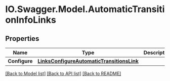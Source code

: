 # IO.Swagger.Model.AutomaticTransitionInfoLinks
## Properties

Name | Type | Description | Notes
------------ | ------------- | ------------- | -------------
**Configure** | [**LinksConfigureAutomaticTransitionsLink**](LinksConfigureAutomaticTransitionsLink.md) |  | 

[[Back to Model list]](../README.md#documentation-for-models) [[Back to API list]](../README.md#documentation-for-api-endpoints) [[Back to README]](../README.md)

